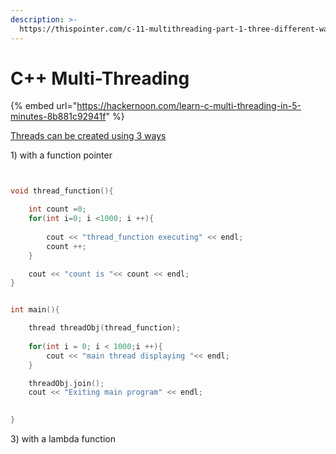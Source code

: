 ```yaml
---
description: >-
  https://thispointer.com/c-11-multithreading-part-1-three-different-ways-to-create-threads/
---
```


# C++ Multi-Threading

{% embed url="https://hackernoon.com/learn-c-multi-threading-in-5-minutes-8b881c92941f" %}



[Threads can be created using 3 ways](https://thispointer.com/c-11-multithreading-part-1-three-different-ways-to-create-threads/)

1\) with a function pointer

```cpp


void thread_function(){

	int count =0;
	for(int i=0; i <1000; i ++){
		
		cout << "thread_function executing" << endl;
		count ++;
	}

	cout << "count is "<< count << endl;
}


int main(){

	thread threadObj(thread_function);
	
	for(int i = 0; i < 1000;i ++){
		cout << "main thread displaying "<< endl;
	}

	threadObj.join();
	cout << "Exiting main program" << endl;
	

}

```

3\) with a lambda function 



